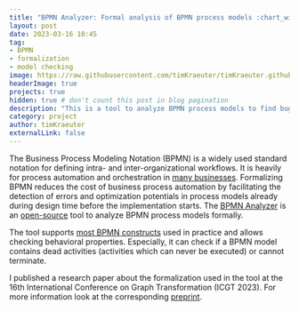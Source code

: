 ```yaml
---
title: "BPMN Analyzer: Formal analysis of BPMN process models :chart_with_upwards_trend:"
layout: post
date: 2023-03-16 10:45
tag:
- BPMN
- formalization
- model checking
image: https://raw.githubusercontent.com/timKraeuter/timKraeuter.github.io/master/assets/images/bpmnAnalyzer/icon.svg
headerImage: true
projects: true
hidden: true # don't count this post in blog pagination
description: "This is a tool to analyze BPMN process models to find bugs during design time before the implementation starts."
category: project
author: timKraeuter
externalLink: false
---
```


The Business Process Modeling Notation (BPMN) is a widely used standard notation for defining intra- and inter-organizational workflows.
It is heavily for process automation and orchestration in [many businesses](https://camunda.com/about/customers/).
Formalizing BPMN reduces the cost of business process automation by facilitating the detection of errors and optimization potentials in process models already during design time before the implementation starts.
The [BPMN Analyzer](https://bpmnanalyzer.whitefield-c9fed487.northeurope.azurecontainerapps.io/) is an [open-source](https://github.com/timKraeuter/Rewrite_Rule_Generation) tool to analyze BPMN process models formally.

The tool supports [most BPMN constructs](https://github.com/timKraeuter/Rewrite_Rule_Generation/wiki#feature-support-comparison) used in practice and allows checking behavioral properties.
Especially, it can check if a BPMN model contains dead activities (activities which can never be executed) or cannot terminate.

I published a research paper about the formalization used in the tool at the 16th International Conference on Graph Transformation (ICGT 2023).
For more information look at the corresponding [preprint](https://raw.githubusercontent.com/timKraeuter/timKraeuter.github.io/master/assets/publications/Formalization_and_analysis_of_BPMN_using_graph_transformation_systems.pdf).
